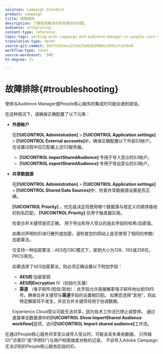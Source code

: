 ```yaml
---
solution: Campaign Standard
product: campaign
title: 故障排除
description: 了解如何解决共享资源时的问题。
audience: integrating
content-type: reference
topic-tags: working-with-campaign-and-audience-manager-or-people-core-service
translation-type: tm+mt
source-git-commit: 501f52624ce253eb7b0d36d908ac8502cf1d3b48
workflow-type: tm+mt
source-wordcount: '345'
ht-degree: 1%

---
```



# 故障排除{#troubleshooting}

使用与Audience Manager或People核心服务的集成时可能会遇到错误。

在这种情况下，请确保正确配置了以下元素：

* **外部帐户**

   在&#x200B;**[!UICONTROL Administration]** > **[!UICONTROL Application settings]** > **[!UICONTROL External accounts]**&#x200B;中，确保正确配置以下外部S3帐户。 在设置过程中应已配置上述S3服务器。

   * **[!UICONTROL importSharedAudience]**:专用于导入受众的S3帐户。
   * **[!UICONTROL exportSharedAudience]**:专用于导出受众的S3帐户。

* **共享数据源**

   在&#x200B;**[!UICONTROL Administration]** > **[!UICONTROL Application settings]** > **[!UICONTROL Shared Data Sources]**&#x200B;中，检查共享数据源设置是否正确。

   **[!UICONTROL Priority]** 。优先级决定将使用哪个数据源与按定义的顺序接收的别名匹配。 **[!UICONTROL Priority]** 仅用于触发器实施。

   检查合并关键项是否正确。 用于导出和导入受众的是此字段的哈希/加密值。

   如果对声明的ID进行散列或加密，请检查您的网站上是否使用了相同的参数/加密算法。

   仅支持一种加密算法：AES在CBC模式下，密钥大小为128、192或256位，PKCS填充。

   如果选择了AES加密算法，则必须正确设置以下附加字段：

   * **AES的** 加密密钥
   * **AES的Encryption**  IV（初始化矢量）
   * **渠道** （电子邮件/短信/其他）：此字段允许直接解密电子邮件地址和SMS号。确保合并关键项与&#x200B;**渠道**&#x200B;字段的设置相匹配。 如果您选择“其他”，则此特定解密将不发生，并且合并关键项将用于协调数据。

   Experience Cloud受众可能无法共享，因为技术工作流已停止或暂停。 通过直接单击数据源中的&#x200B;**[!UICONTROL Show ImportShared Audience workflow]**&#x200B;选项，访问&#x200B;**[!UICONTROL Import shared audience]**&#x200B;工作流。

在通过People核心服务共享受众或导入受众时，可能会丢失某些数据。 只传输ID(“访客ID”或“声明ID”)与用户档案维度对帐的记录。 不会导入Adobe Campaign无法识别的People核心服务区段的ID。
